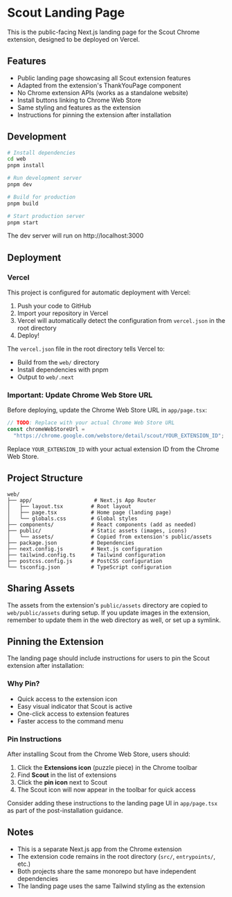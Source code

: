 # Scout Landing Page

This is the public-facing Next.js landing page for the Scout Chrome extension, designed to be deployed on Vercel.

## Features

- Public landing page showcasing all Scout extension features
- Adapted from the extension's ThankYouPage component
- No Chrome extension APIs (works as a standalone website)
- Install buttons linking to Chrome Web Store
- Same styling and features as the extension
- Instructions for pinning the extension after installation

## Development

```bash
# Install dependencies
cd web
pnpm install

# Run development server
pnpm dev

# Build for production
pnpm build

# Start production server
pnpm start
```

The dev server will run on http://localhost:3000

## Deployment

### Vercel

This project is configured for automatic deployment with Vercel:

1. Push your code to GitHub
2. Import your repository in Vercel
3. Vercel will automatically detect the configuration from `vercel.json` in the root directory
4. Deploy!

The `vercel.json` file in the root directory tells Vercel to:

- Build from the `web/` directory
- Install dependencies with pnpm
- Output to `web/.next`

### Important: Update Chrome Web Store URL

Before deploying, update the Chrome Web Store URL in `app/page.tsx`:

```typescript
// TODO: Replace with your actual Chrome Web Store URL
const chromeWebStoreUrl =
  "https://chrome.google.com/webstore/detail/scout/YOUR_EXTENSION_ID";
```

Replace `YOUR_EXTENSION_ID` with your actual extension ID from the Chrome Web Store.

## Project Structure

```
web/
├── app/                    # Next.js App Router
│   ├── layout.tsx         # Root layout
│   ├── page.tsx           # Home page (landing page)
│   └── globals.css        # Global styles
├── components/            # React components (add as needed)
├── public/                # Static assets (images, icons)
│   └── assets/            # Copied from extension's public/assets
├── package.json           # Dependencies
├── next.config.js         # Next.js configuration
├── tailwind.config.ts     # Tailwind configuration
├── postcss.config.js      # PostCSS configuration
└── tsconfig.json          # TypeScript configuration
```

## Sharing Assets

The assets from the extension's `public/assets` directory are copied to `web/public/assets` during setup. If you update images in the extension, remember to update them in the web directory as well, or set up a symlink.

## Pinning the Extension

The landing page should include instructions for users to pin the Scout extension after installation:

### Why Pin?

- Quick access to the extension icon
- Easy visual indicator that Scout is active
- One-click access to extension features
- Faster access to the command menu

### Pin Instructions

After installing Scout from the Chrome Web Store, users should:

1. Click the **Extensions icon** (puzzle piece) in the Chrome toolbar
2. Find **Scout** in the list of extensions
3. Click the **pin icon** next to Scout
4. The Scout icon will now appear in the toolbar for quick access

Consider adding these instructions to the landing page UI in `app/page.tsx` as part of the post-installation guidance.

## Notes

- This is a separate Next.js app from the Chrome extension
- The extension code remains in the root directory (`src/`, `entrypoints/`, etc.)
- Both projects share the same monorepo but have independent dependencies
- The landing page uses the same Tailwind styling as the extension
